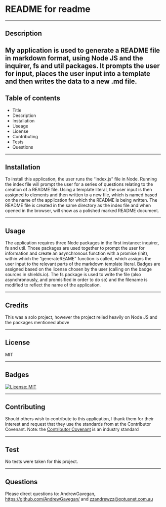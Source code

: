 
# README for readme
---
## Description

My application is used to generate a README file in markdown format, using Node JS and the inquirer, fs and util packages. It prompts the user for input, places the user input into a template and then writes the data to a new .md file.
---
## Table of contents
* Title
* Description
* Installation
* Useage
* License
* Contributing
* Tests
* Questions
---

## Installation

To install this application, the user runs the “index.js” file in Node. Running the index file will prompt the user for a series of questions relating to the creation of a README file. Using a template literal, the user input is then assigned to elements and then written to a new file, which is named based on the name of the application for which the README is being written. The README file is created in the same directory as the index file and when opened in the browser, will show as a polished marked README document.

---
## Usage 

The application requires three Node packages in the first instance: inquirer, fs and util. Those packages are used together to prompt the user for information and  create an asynchronous function with a promise (init), within which the “generateREAME” function is called, which assigns the user input to the relevant parts of the markdown template literal. Badges are assigned based on the license chosen by the user (calling on the badge sources in shields.io). The fs package is used to write the file (also asynchronously, and promisified in order to do so) and the filename is modified to reflect the name of the application. 

---
## Credits 

This was a solo project, however the project relied heavily on Node JS and the packages mentioned above

---
## License

MIT

---
## Badges 
    
[![License: MIT](https://img.shields.io/badge/License-MIT-yellow.svg)](https://opensource.org/licenses/MIT)

---

## Contributing 

Should others wish to contribute to this application, I thank them for their interest and request that they use the standards from at the Contributor Covenant.
Note: the [Contributor Covenant](https://www.contributor-covenant.org/) is an industry standard

---

## Test

No tests were taken for this project.

---

## Questions

Please direct questions to: AndrewGavegan, https://github.com/AndrewGavegan/ and zzandrewzz@optusnet.com.au
